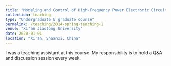 ```yaml
---
title: "Modeling and Control of High-Frequency Power Electronic Circuits"
collection: teaching
type: "Undergraduate & graduate course"
permalink: /teaching/2014-spring-teaching-1
venue: "Xi'an Jiaotong University"
date: 2020-01-01
location: "Xi'an, Shaanxi, China"
---
```

I was a teaching assistant at this course. My responsibility is to hold a Q&A and discussion session every week. 

